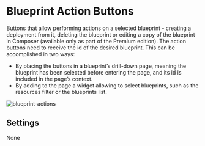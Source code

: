 # Blueprint Action Buttons
Buttons that allow performing actions on a selected blueprint - creating a deployment from it, deleting the blueprint or editing a copy of the blueprint in Composer (available only as part of the Premium edition). 
The action buttons need to receive the id of the desired blueprint. This can be accomplished in two ways:

* By placing the buttons in a blueprint’s drill-down page, meaning the blueprint has been selected before entering the page, and its id is included in the page’s context.
* By adding to the page a widget allowing to select blueprints, such as the resources filter or the blueprints list.  

![blueprint-actions]( /images/ui/widgets/blueprint-action-buttons.png )


## Settings

None
